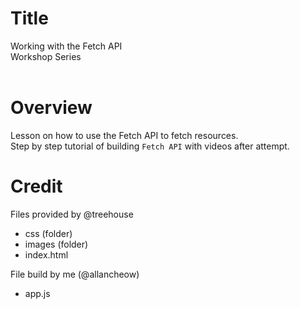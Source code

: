 # Title
Working with the Fetch API  
Workshop Series  
<br>

# Overview
Lesson on how to use the Fetch API to fetch resources.  
Step by step tutorial of building `Fetch API` with videos after attempt. 
<br>

# Credit
Files provided by @treehouse
- css (folder)
- images (folder)
- index.html

File build by me (@allancheow)
- app.js